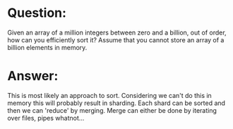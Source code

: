 # Question:
Given an array of a million integers between zero and a billion, out of order, how can you efficiently sort it? Assume that you cannot store an array of a billion elements in memory.

# Answer:
This is most likely an approach to sort. Considering we can't do this in memory this will probably result in sharding.
Each shard can be sorted and then we can 'reduce' by merging.
Merge can either be done by iterating over files, pipes whatnot...
